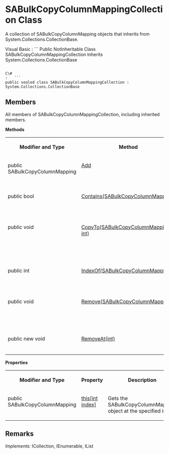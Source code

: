 <!-- loio3c0e8ccb6c5f1014afded94e733765a7 -->

# SABulkCopyColumnMappingCollection Class

A collection of SABulkCopyColumnMapping objects that inherits from System.Collections.CollectionBase.



Visual Basic
:   ```
Public NotInheritable Class SABulkCopyColumnMappingCollection Inherits System.Collections.CollectionBase
```

C\#
:   ```
public sealed class SABulkCopyColumnMappingCollection : System.Collections.CollectionBase
```



## Members

All members of SABulkCopyColumnMappingCollection, including inherited members.

 **Methods** 


<table>
<tr>
<th valign="top">

Modifier and Type



</th>
<th valign="top">

Method



</th>
<th valign="top">

Description



</th>
</tr>
<tr>
<td valign="top">

public SABulkCopyColumnMapping



</td>
<td valign="top">

 [Add](add-method-3c0e35b.md) 



</td>
<td valign="top">

Adds the specified SABulkCopyColumnMapping object to the collection.



</td>
</tr>
<tr>
<td valign="top">

public bool



</td>
<td valign="top">

 [Contains\(SABulkCopyColumnMapping\)](contains-sabulkcopycolumnmapping-method-3c0e468.md) 



</td>
<td valign="top">

Gets a value indicating whether a specified SABulkCopyColumnMapping object exists in the collection.



</td>
</tr>
<tr>
<td valign="top">

public void



</td>
<td valign="top">

 [CopyTo\(SABulkCopyColumnMapping\[\], int\)](copyto-sabulkcopycolumnmapping-int-method-3c0e4e6.md) 



</td>
<td valign="top">

Copies the elements of the SABulkCopyColumnMappingCollection to an array of SABulkCopyColumnMapping items, starting at a particular index.



</td>
</tr>
<tr>
<td valign="top">

public int



</td>
<td valign="top">

 [IndexOf\(SABulkCopyColumnMapping\)](indexof-sabulkcopycolumnmapping-method-3c0e5db.md) 



</td>
<td valign="top">

Gets or sets the index of the specified SABulkCopyColumnMapping object within the collection.



</td>
</tr>
<tr>
<td valign="top">

public void



</td>
<td valign="top">

 [Remove\(SABulkCopyColumnMapping\)](remove-sabulkcopycolumnmapping-method-3c0e65b.md) 



</td>
<td valign="top">

Removes the specified SABulkCopyColumnMapping element from the SABulkCopyColumnMappingCollection.



</td>
</tr>
<tr>
<td valign="top">

public new void



</td>
<td valign="top">

 [RemoveAt\(int\)](removeat-int-method-3c0e6d9.md) 



</td>
<td valign="top">

Removes the mapping at the specified index from the collection.



</td>
</tr>
</table>

 **Properties** 


<table>
<tr>
<th valign="top">

Modifier and Type



</th>
<th valign="top">

Property



</th>
<th valign="top">

Description



</th>
</tr>
<tr>
<td valign="top">

public SABulkCopyColumnMapping



</td>
<td valign="top">

 [this\[int index\]](this-int-index-property-3c0e852.md) 



</td>
<td valign="top">

Gets the SABulkCopyColumnMapping object at the specified index.



</td>
</tr>
</table>



## Remarks

 *Implements:* ICollection, IEnumerable, IList

